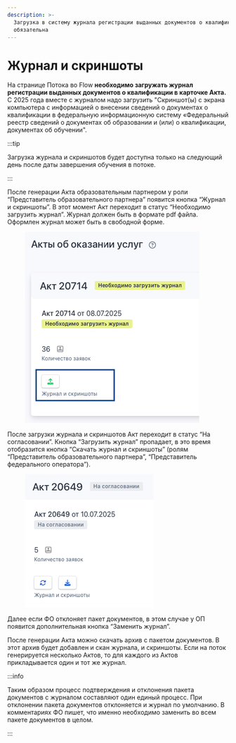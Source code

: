 ```yaml
---
description: >-
  Загрузка в систему журнала регистрации выданных документов о квалификации
  обязательна
---
```


# Журнал и скриншоты

На странице Потока во Flow **необходимо загружать журнал регистрации выданных документов о квалификации в карточке Акта.** С 2025 года вместе с журналом надо загрузить "Скриншот(ы) с экрана компьютера с информацией о внесении сведений о документах о квалификации в федеральную информационную систему «Федеральный реестр сведений о документах об образовании и (или) о квалификации, документах об обучении".

:::tip

Загрузка журнала и скриншотов будет доступна только на следующий день после даты завершения обучения в потоке.

:::

После генерации Акта образовательным партнером у роли “Представитель образовательного партнера” появится кнопка “Журнал и скриншоты”. В этот момент Акт переходит в статус “Необходимо загрузить журнал”. Журнал должен быть в формате pdf файла. Оформлен журнал может быть в свободной форме.

<figure><img src="../.gitbook/assets/image (225).png" alt=""><figcaption></figcaption></figure>

После загрузки журнала и скриншотов Акт переходит в статус “На согласовании”. Кнопка “Загрузить журнал” пропадает, в это время отобразится кнопка “Скачать журнал и скриншоты” (ролям “Представитель образовательного партнера”, “Представитель федерального оператора”).

<figure><img src="../.gitbook/assets/image (226).png" alt=""><figcaption></figcaption></figure>

Далее если ФО отклоняет пакет документов, в этом случае у ОП появится дополнительная кнопка “Заменить журнал”.

После генерации Акта можно скачать архив с пакетом документов. В этот архив будет добавлен и скан журнала, и скриншоты. Если на поток генерируется несколько Актов, то для каждого из Актов прикладывается один и тот же журнал.

:::info

Таким образом процесс подтверждения и отклонения пакета документов с журналом составляют один единый процесс. При отклонении пакета документов отклоняется и журнал по умолчанию. В комментариях ФО пишет, что именно необходимо заменить во всем пакете документов в целом.

:::
